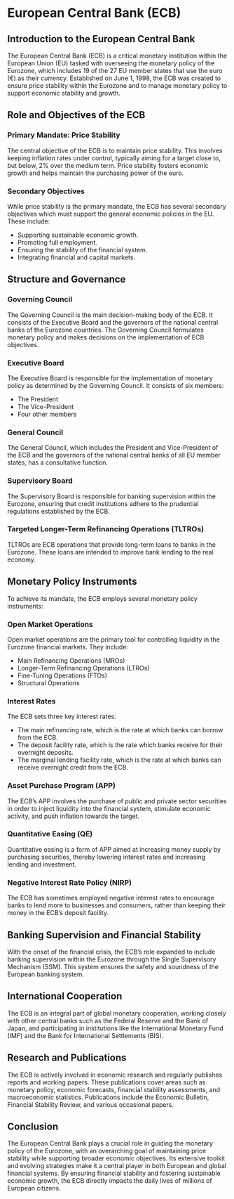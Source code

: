 # European Central Bank (ECB)

## Introduction to the European Central Bank

The European Central Bank (ECB) is a critical monetary institution within the European Union (EU) tasked with overseeing the monetary policy of the Eurozone, which includes 19 of the 27 EU member states that use the euro (€) as their currency. Established on June 1, 1998, the ECB was created to ensure price stability within the Eurozone and to manage monetary policy to support economic stability and growth. 

## Role and Objectives of the ECB

### Primary Mandate: Price Stability
The central objective of the ECB is to maintain price stability. This involves keeping inflation rates under control, typically aiming for a target close to, but below, 2% over the medium term. Price stability fosters economic growth and helps maintain the purchasing power of the euro.

### Secondary Objectives
While price stability is the primary mandate, the ECB has several secondary objectives which must support the general economic policies in the EU. These include:
- Supporting sustainable economic growth.
- Promoting full employment.
- Ensuring the stability of the financial system.
- Integrating financial and capital markets.

## Structure and Governance

### Governing Council
The Governing Council is the main decision-making body of the ECB. It consists of the Executive Board and the governors of the national central banks of the Eurozone countries. The Governing Council formulates monetary policy and makes decisions on the implementation of ECB objectives.

### Executive Board
The Executive Board is responsible for the implementation of monetary policy as determined by the Governing Council. It consists of six members:
- The President
- The Vice-President
- Four other members 

### General Council
The General Council, which includes the President and Vice-President of the ECB and the governors of the national central banks of all EU member states, has a consultative function.

### Supervisory Board
The Supervisory Board is responsible for banking supervision within the Eurozone, ensuring that credit institutions adhere to the prudential regulations established by the ECB.

### Targeted Longer-Term Refinancing Operations (TLTROs)
TLTROs are ECB operations that provide long-term loans to banks in the Eurozone. These loans are intended to improve bank lending to the real economy.

## Monetary Policy Instruments

To achieve its mandate, the ECB employs several monetary policy instruments:

### Open Market Operations
Open market operations are the primary tool for controlling liquidity in the Eurozone financial markets. They include:
- Main Refinancing Operations (MROs)
- Longer-Term Refinancing Operations (LTROs)
- Fine-Tuning Operations (FTOs)
- Structural Operations

### Interest Rates
The ECB sets three key interest rates:
- The main refinancing rate, which is the rate at which banks can borrow from the ECB.
- The deposit facility rate, which is the rate which banks receive for their overnight deposits.
- The marginal lending facility rate, which is the rate at which banks can receive overnight credit from the ECB.

### Asset Purchase Program (APP)
The ECB’s APP involves the purchase of public and private sector securities in order to inject liquidity into the financial system, stimulate economic activity, and push inflation towards the target.

### Quantitative Easing (QE)
Quantitative easing is a form of APP aimed at increasing money supply by purchasing securities, thereby lowering interest rates and increasing lending and investment.

### Negative Interest Rate Policy (NIRP)
The ECB has sometimes employed negative interest rates to encourage banks to lend more to businesses and consumers, rather than keeping their money in the ECB’s deposit facility.

## Banking Supervision and Financial Stability

With the onset of the financial crisis, the ECB’s role expanded to include banking supervision within the Eurozone through the Single Supervisory Mechanism (SSM). This system ensures the safety and soundness of the European banking system.

## International Cooperation

The ECB is an integral part of global monetary cooperation, working closely with other central banks such as the Federal Reserve and the Bank of Japan, and participating in institutions like the International Monetary Fund (IMF) and the Bank for International Settlements (BIS).

## Research and Publications

The ECB is actively involved in economic research and regularly publishes reports and working papers. These publications cover areas such as monetary policy, economic forecasts, financial stability assessments, and macroeconomic statistics. Publications include the Economic Bulletin, Financial Stability Review, and various occasional papers.

## Conclusion

The European Central Bank plays a crucial role in guiding the monetary policy of the Eurozone, with an overarching goal of maintaining price stability while supporting broader economic objectives. Its extensive toolkit and evolving strategies make it a central player in both European and global financial systems. By ensuring financial stability and fostering sustainable economic growth, the ECB directly impacts the daily lives of millions of European citizens.